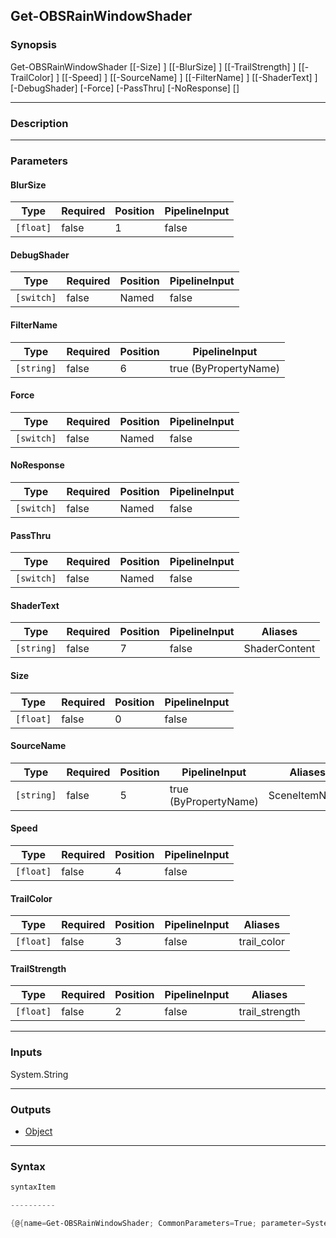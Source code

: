 Get-OBSRainWindowShader
-----------------------

### Synopsis

Get-OBSRainWindowShader [[-Size] <float>] [[-BlurSize] <float>] [[-TrailStrength] <float>] [[-TrailColor] <float>] [[-Speed] <float>] [[-SourceName] <string>] [[-FilterName] <string>] [[-ShaderText] <string>] [-DebugShader] [-Force] [-PassThru] [-NoResponse] [<CommonParameters>]

---

### Description

---

### Parameters
#### **BlurSize**

|Type     |Required|Position|PipelineInput|
|---------|--------|--------|-------------|
|`[float]`|false   |1       |false        |

#### **DebugShader**

|Type      |Required|Position|PipelineInput|
|----------|--------|--------|-------------|
|`[switch]`|false   |Named   |false        |

#### **FilterName**

|Type      |Required|Position|PipelineInput        |
|----------|--------|--------|---------------------|
|`[string]`|false   |6       |true (ByPropertyName)|

#### **Force**

|Type      |Required|Position|PipelineInput|
|----------|--------|--------|-------------|
|`[switch]`|false   |Named   |false        |

#### **NoResponse**

|Type      |Required|Position|PipelineInput|
|----------|--------|--------|-------------|
|`[switch]`|false   |Named   |false        |

#### **PassThru**

|Type      |Required|Position|PipelineInput|
|----------|--------|--------|-------------|
|`[switch]`|false   |Named   |false        |

#### **ShaderText**

|Type      |Required|Position|PipelineInput|Aliases      |
|----------|--------|--------|-------------|-------------|
|`[string]`|false   |7       |false        |ShaderContent|

#### **Size**

|Type     |Required|Position|PipelineInput|
|---------|--------|--------|-------------|
|`[float]`|false   |0       |false        |

#### **SourceName**

|Type      |Required|Position|PipelineInput        |Aliases      |
|----------|--------|--------|---------------------|-------------|
|`[string]`|false   |5       |true (ByPropertyName)|SceneItemName|

#### **Speed**

|Type     |Required|Position|PipelineInput|
|---------|--------|--------|-------------|
|`[float]`|false   |4       |false        |

#### **TrailColor**

|Type     |Required|Position|PipelineInput|Aliases    |
|---------|--------|--------|-------------|-----------|
|`[float]`|false   |3       |false        |trail_color|

#### **TrailStrength**

|Type     |Required|Position|PipelineInput|Aliases       |
|---------|--------|--------|-------------|--------------|
|`[float]`|false   |2       |false        |trail_strength|

---

### Inputs
System.String

---

### Outputs
* [Object](https://learn.microsoft.com/en-us/dotnet/api/System.Object)

---

### Syntax
```PowerShell
syntaxItem
```
```PowerShell
----------
```
```PowerShell
{@{name=Get-OBSRainWindowShader; CommonParameters=True; parameter=System.Object[]}}
```

